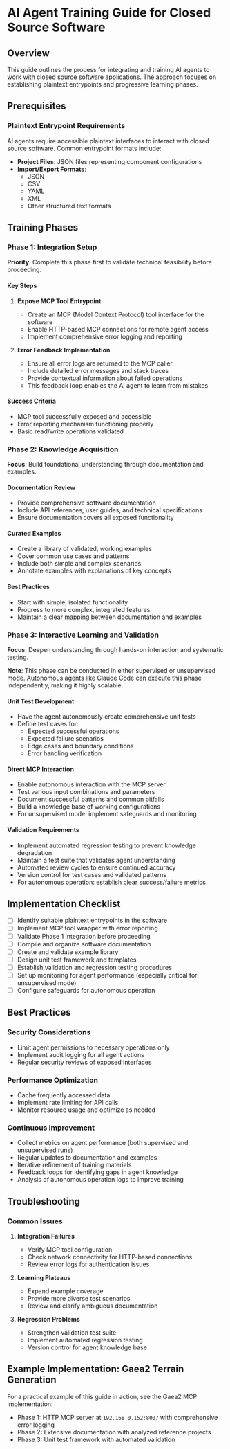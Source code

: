 # AI Agent Training Guide for Closed Source Software

## Overview

This guide outlines the process for integrating and training AI agents to work with closed source software applications. The approach focuses on establishing plaintext entrypoints and progressive learning phases.

## Prerequisites

### Plaintext Entrypoint Requirements

AI agents require accessible plaintext interfaces to interact with closed source software. Common entrypoint formats include:

- **Project Files**: JSON files representing component configurations
- **Import/Export Formats**:
  - JSON
  - CSV
  - YAML
  - XML
  - Other structured text formats

## Training Phases

### Phase 1: Integration Setup

**Priority**: Complete this phase first to validate technical feasibility before proceeding.

#### Key Steps

1. **Expose MCP Tool Entrypoint**
   - Create an MCP (Model Context Protocol) tool interface for the software
   - Enable HTTP-based MCP connections for remote agent access
   - Implement comprehensive error logging and reporting

2. **Error Feedback Implementation**
   - Ensure all error logs are returned to the MCP caller
   - Include detailed error messages and stack traces
   - Provide contextual information about failed operations
   - This feedback loop enables the AI agent to learn from mistakes

#### Success Criteria
- MCP tool successfully exposed and accessible
- Error reporting mechanism functioning properly
- Basic read/write operations validated

### Phase 2: Knowledge Acquisition

**Focus**: Build foundational understanding through documentation and examples.

#### Documentation Review
- Provide comprehensive software documentation
- Include API references, user guides, and technical specifications
- Ensure documentation covers all exposed functionality

#### Curated Examples
- Create a library of validated, working examples
- Cover common use cases and patterns
- Include both simple and complex scenarios
- Annotate examples with explanations of key concepts

#### Best Practices
- Start with simple, isolated functionality
- Progress to more complex, integrated features
- Maintain a clear mapping between documentation and examples

### Phase 3: Interactive Learning and Validation

**Focus**: Deepen understanding through hands-on interaction and systematic testing.

**Note**: This phase can be conducted in either supervised or unsupervised mode. Autonomous agents like Claude Code can execute this phase independently, making it highly scalable.

#### Unit Test Development
- Have the agent autonomously create comprehensive unit tests
- Define test cases for:
  - Expected successful operations
  - Expected failure scenarios
  - Edge cases and boundary conditions
  - Error handling verification

#### Direct MCP Interaction
- Enable autonomous interaction with the MCP server
- Test various input combinations and parameters
- Document successful patterns and common pitfalls
- Build a knowledge base of working configurations
- For unsupervised mode: implement safeguards and monitoring

#### Validation Requirements
- Implement automated regression testing to prevent knowledge degradation
- Maintain a test suite that validates agent understanding
- Automated review cycles to ensure continued accuracy
- Version control for test cases and validated patterns
- For autonomous operation: establish clear success/failure metrics

## Implementation Checklist

- [ ] Identify suitable plaintext entrypoints in the software
- [ ] Implement MCP tool wrapper with error reporting
- [ ] Validate Phase 1 integration before proceeding
- [ ] Compile and organize software documentation
- [ ] Create and validate example library
- [ ] Design unit test framework and templates
- [ ] Establish validation and regression testing procedures
- [ ] Set up monitoring for agent performance (especially critical for unsupervised mode)
- [ ] Configure safeguards for autonomous operation

## Best Practices

### Security Considerations
- Limit agent permissions to necessary operations only
- Implement audit logging for all agent actions
- Regular security reviews of exposed interfaces

### Performance Optimization
- Cache frequently accessed data
- Implement rate limiting for API calls
- Monitor resource usage and optimize as needed

### Continuous Improvement
- Collect metrics on agent performance (both supervised and unsupervised runs)
- Regular updates to documentation and examples
- Iterative refinement of training materials
- Feedback loops for identifying gaps in agent knowledge
- Analysis of autonomous operation logs to improve training

## Troubleshooting

### Common Issues

1. **Integration Failures**
   - Verify MCP tool configuration
   - Check network connectivity for HTTP-based connections
   - Review error logs for authentication issues

2. **Learning Plateaus**
   - Expand example coverage
   - Provide more diverse test scenarios
   - Review and clarify ambiguous documentation

3. **Regression Problems**
   - Strengthen validation test suite
   - Implement automated regression testing
   - Version control for agent knowledge base

## Example Implementation: Gaea2 Terrain Generation

For a practical example of this guide in action, see the Gaea2 MCP implementation:
- Phase 1: HTTP MCP server at `192.168.0.152:8007` with comprehensive error logging
- Phase 2: Extensive documentation with analyzed reference projects
- Phase 3: Unit test framework with automated validation
